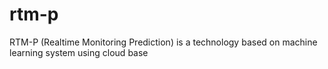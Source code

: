 # rtm-p
RTM-P (Realtime Monitoring Prediction) is a technology based on machine learning system using cloud base
